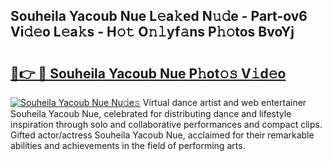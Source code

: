## Souheila Yacoub Nue L𝚎a𝚔ed N𝚞𝚍e - Part-ov6 Vi𝚍𝚎o L𝚎a𝚔s - H𝚘𝚝 O𝚗𝚕yf𝚊ns P𝚑𝚘tos BvoYj

# <h2><a href="http://kf5f3fk.oniu.top/?m=Souheila+Yacoub+Nue">🔗👉 🔴 Souheila Yacoub Nue P𝚑ot𝚘𝚜 V𝚒d𝚎o</a></h2>

[![Souheila Yacoub Nue Nu𝚍e𝚜](https://i.imgur.com/0qMVB7G.gif)](http://kf5f3fk.oniu.top/?m=Souheila+Yacoub+Nue)
Virtual dance artist and web entertainer Souheila Yacoub Nue, celebrated for distributing dance and lifestyle inspiration through solo and collaborative performances and compact clips. Gifted actor/actress Souheila Yacoub Nue, acclaimed for their remarkable abilities and achievements in the field of performing arts.  
